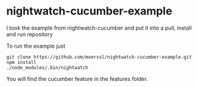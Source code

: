 # nightwatch-cucumber-example

I took the example from nightwatch-cucumber and put it into a pull, install and run repository

To run the example just

```
git clone https://github.com/moerssl/nightwatch-cucumber-example.git
npm install
./node_modules/.bin/nightwatch
```

You will find the cucumber feature in the features folder.

